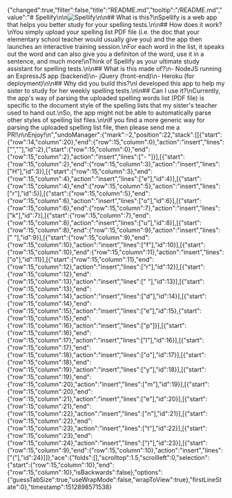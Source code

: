 {"changed":true,"filter":false,"title":"README.md","tooltip":"/README.md","value":"# Spellify\n\n![Spellify](https://media.giphy.com/media/l4EoX4GMOSkFJDs8E/giphy.gif)\n\n## What is this?\nSpellify is a web app that helps you better study for your spelling tests.\n\n## How does it work?\nYou simply upload your spelling list PDF file (i.e. the doc that your elementary school teacher would usually give you) and the app then launches an interactive training session.\nFor each word in the list, it speaks out the word and can also give you a definiton of the word, use it in a sentence, and much more!\nThink of Spellify as your ultimate study assistant for spelling tests.\n\n## What is this made of?\n- NodeJS running an ExpressJS app (backend)\n- jQuery (front-end)\n- Heroku (for deployment)\n\n## Why did you build this?\nI developed this app to help my sister to study for her weekly spelling tests.\n\n## Can I use it?\nCurrently, the app's way of parsing the uploaded spelling words list (PDF file) is specific to the document style of the spelling lists that my sister's teacher used to hand out.\nSo, the app might not be able to automatically parse other styles of spelling list files.\n\nIf you find a more generic way for parsing the uploaded spelling list file, then please send me a PR!\n\nEnjoy!\n","undoManager":{"mark":-2,"position":22,"stack":[[{"start":{"row":14,"column":20},"end":{"row":15,"column":0},"action":"insert","lines":["",""],"id":2},{"start":{"row":15,"column":0},"end":{"row":15,"column":2},"action":"insert","lines":["- "]}],[{"start":{"row":15,"column":2},"end":{"row":15,"column":3},"action":"insert","lines":["H"],"id":3}],[{"start":{"row":15,"column":3},"end":{"row":15,"column":4},"action":"insert","lines":["e"],"id":4}],[{"start":{"row":15,"column":4},"end":{"row":15,"column":5},"action":"insert","lines":["r"],"id":5}],[{"start":{"row":15,"column":5},"end":{"row":15,"column":6},"action":"insert","lines":["o"],"id":6}],[{"start":{"row":15,"column":6},"end":{"row":15,"column":7},"action":"insert","lines":["k"],"id":7}],[{"start":{"row":15,"column":7},"end":{"row":15,"column":8},"action":"insert","lines":["u"],"id":8}],[{"start":{"row":15,"column":8},"end":{"row":15,"column":9},"action":"insert","lines":[" "],"id":9}],[{"start":{"row":15,"column":9},"end":{"row":15,"column":10},"action":"insert","lines":["f"],"id":10}],[{"start":{"row":15,"column":10},"end":{"row":15,"column":11},"action":"insert","lines":["o"],"id":11}],[{"start":{"row":15,"column":11},"end":{"row":15,"column":12},"action":"insert","lines":["r"],"id":12}],[{"start":{"row":15,"column":12},"end":{"row":15,"column":13},"action":"insert","lines":[" "],"id":13}],[{"start":{"row":15,"column":13},"end":{"row":15,"column":14},"action":"insert","lines":["d"],"id":14}],[{"start":{"row":15,"column":14},"end":{"row":15,"column":15},"action":"insert","lines":["e"],"id":15},{"start":{"row":15,"column":15},"end":{"row":15,"column":16},"action":"insert","lines":["p"]}],[{"start":{"row":15,"column":16},"end":{"row":15,"column":17},"action":"insert","lines":["l"],"id":16}],[{"start":{"row":15,"column":17},"end":{"row":15,"column":18},"action":"insert","lines":["o"],"id":17}],[{"start":{"row":15,"column":18},"end":{"row":15,"column":19},"action":"insert","lines":["y"],"id":18}],[{"start":{"row":15,"column":19},"end":{"row":15,"column":20},"action":"insert","lines":["m"],"id":19}],[{"start":{"row":15,"column":20},"end":{"row":15,"column":21},"action":"insert","lines":["e"],"id":20}],[{"start":{"row":15,"column":21},"end":{"row":15,"column":22},"action":"insert","lines":["n"],"id":21}],[{"start":{"row":15,"column":22},"end":{"row":15,"column":23},"action":"insert","lines":["t"],"id":22}],[{"start":{"row":15,"column":23},"end":{"row":15,"column":24},"action":"insert","lines":[")"],"id":23}],[{"start":{"row":15,"column":9},"end":{"row":15,"column":10},"action":"insert","lines":["("],"id":24}]]},"ace":{"folds":[],"scrolltop":1.5,"scrollleft":0,"selection":{"start":{"row":15,"column":10},"end":{"row":15,"column":10},"isBackwards":false},"options":{"guessTabSize":true,"useWrapMode":false,"wrapToView":true},"firstLineState":0},"timestamp":1512898571538}